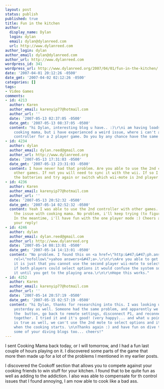 ```yaml
---
layout: post
status: publish
published: true
title: Fun in the kitchen
author:
  display_name: Dylan
  login: dylan
  email: dylan@dylanreed.com
  url: http://www.dylanreed.com
author_login: dylan
author_email: dylan@dylanreed.com
author_url: http://www.dylanreed.com
wordpress_id: 341
wordpress_url: http://www.dylanreed.org/2007/04/01/fun-in-the-kitchen/
date: '2007-04-01 20:12:26 -0500'
date_gmt: '2007-04-02 02:12:26 -0500'
categories: []
tags:
- Video Games
comments:
- id: 4213
  author: Karen
  author_email: karenyip77@hotmail.com
  author_url: ''
  date: '2007-05-13 02:37:05 -0500'
  date_gmt: '2007-05-13 08:37:05 -0500'
  content: "hi Dylan, interesting blog u have.. :)\r\ni am having loads of fun with
    cooking mama, but i have experienced a weird issue, where i can't add the second
    controller for a 2 player game. Do you by any chance have the same problem too?"
- id: 4234
  author: dylan
  author_email: dylan.reed@gmail.com
  author_url: http://www.dylanreed.org
  date: '2007-05-13 17:31:03 -0500'
  date_gmt: '2007-05-13 23:31:03 -0500'
  content: I have never had that problem. Are you able to use the 2nd controller on
    other games. If not you will need to sync it with the wii. If so I would change
    the batteries and try again or switch which wii-mote is 2nd player.
- id: 4236
  author: Karen
  author_email: karenyip77@hotmail.com
  author_url: ''
  date: '2007-05-13 20:52:32 -0500'
  date_gmt: '2007-05-14 02:52:32 -0500'
  content: Yeah I was able to use the 2nd controller with other games... only had
    the issue with cooking mama. No problem, i'll keep trying (to figure out the issue)...
    In the meantime, i'll have fun with the one player mode :) Cheers and thanks for
    your reply!
- id: 4246
  author: dylan
  author_email: dylan.reed@gmail.com
  author_url: http://www.dylanreed.org
  date: '2007-05-14 08:13:01 -0500'
  date_gmt: '2007-05-14 14:13:01 -0500'
  content: "No problem. I found this on <a href=\"http:&#47;&#47;ph.answers.yahoo.com&#47;question&#47;index?qid=20070418122729AA2Hbaz&show=7\"
    rel=\"nofollow\">yahoo answers<&#47;a>.\r\n\r\nAre you able to get into the game,
    it is just that you cannot use the second player wii-mote to select options. Apparently
    if both players could select options it would confuse the system so they disable
    it until you get to the playing area.\r\n\r\nHope this works."
- id: 4252
  author: Karen
  author_email: karenyip77@hotmail.com
  author_url: ''
  date: '2007-05-14 20:57:19 -0500'
  date_gmt: '2007-05-15 02:57:19 -0500'
  content: "hi Dylan, thanks for researching into this. I was looking up on some forums
    yesterday as well. Someone had the same problem, and apparently we have to hit
    the  button, go back to remote settings, disconnect P1, and reconnect P1 and P2
    together. I tried it and it's good! (very happy)... and what u pointed out above
    is true as well, we can't use the 2nd mote to select options and it appears only
    when the cooking starts. \n\nThanks again :) and have fun on dive trips! read
    some of your diving blogs too... cheers!"
---
```

<p>I sent Cooking Mama back today, or I will tomorrow, and I had a fun last couple of hours playing on it. I discovered some parts of the game that more then made up for a lot of the problems I mentioned in my earlier posts.</p>
<p>I discovered the Cookoff section that allows you to compete against your cooking friends to win stuff for your kitchen. I found that to be quite fun as well as adding to the addiction. I also was able to compensate for th control issues that I found annoying, I am now able to cook like a bad ass.</p>
